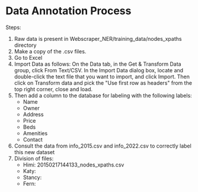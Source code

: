 # Data Annotation Process

Steps:

1. Raw data is present in Webscraper_NER/training_data/nodes_xpaths directory
2. Make a copy of the .csv files.
3. Go to Excel
4. Import Data as follows: On the Data tab, in the Get & Transform Data group, click From Text/CSV. In the Import Data dialog box, locate and double-click the text file that you want to import, and click Import. Then click on Transform data and pick the "Use first row as headers" from the top right corner, close and load. 
5. Then add a column to the database for labeling with the following labels:
    * Name
    * Owner
    * Address
    * Price
    * Beds
    * Amenities
    * Contact
6. Consult the data from info_2015.csv and info_2022.csv to correctly label this new dataset
7. Division of files:
   * Himi: 20150217144133_nodes_xpaths.csv
   * Katy:
   * Stancy:
   * Fern: 
